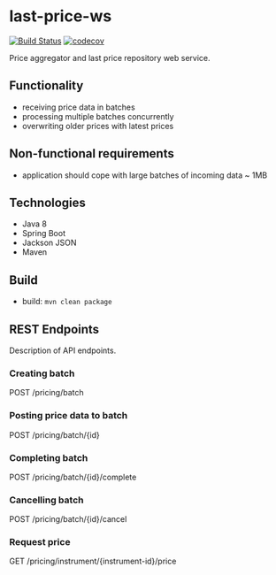 # last-price-ws

[![Build Status](https://travis-ci.org/landpro/last-price-ws.svg?branch=master)](https://travis-ci.org/landpro/last-price-ws)
[![codecov](https://codecov.io/gh/landpro/last-price-ws/branch/master/graph/badge.svg)](https://codecov.io/gh/landpro/last-price-ws)

Price aggregator and last price repository web service.

## Functionality

-   receiving price data in batches
-   processing multiple batches concurrently
-   overwriting older prices with latest prices

## Non-functional requirements

-   application should cope with large batches of incoming data ~ 1MB

## Technologies

-   Java 8
-   Spring Boot
-   Jackson JSON
-   Maven

## Build

-   build: `mvn clean package`

## REST Endpoints

Description of API endpoints.

### Creating batch

POST /pricing/batch

### Posting price data to batch

POST /pricing/batch/{id}

### Completing batch

POST /pricing/batch/{id}/complete

### Cancelling batch

POST /pricing/batch/{id}/cancel

### Request price

GET /pricing/instrument/{instrument-id}/price
